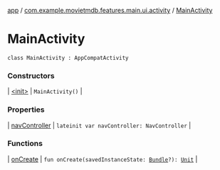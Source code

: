 [app](../../index.md) / [com.example.movietmdb.features.main.ui.activity](../index.md) / [MainActivity](./index.md)

# MainActivity

`class MainActivity : AppCompatActivity`

### Constructors

| [&lt;init&gt;](-init-.md) | `MainActivity()` |

### Properties

| [navController](nav-controller.md) | `lateinit var navController: NavController` |

### Functions

| [onCreate](on-create.md) | `fun onCreate(savedInstanceState: `[`Bundle`](https://developer.android.com/reference/android/os/Bundle.html)`?): `[`Unit`](https://kotlinlang.org/api/latest/jvm/stdlib/kotlin/-unit/index.html) |

